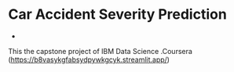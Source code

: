 # Car Accident Severity Prediction
-
This the capstone project of IBM Data Science .Coursera
(https://b8vasykgfabsydpywkgcyk.streamlit.app/)
